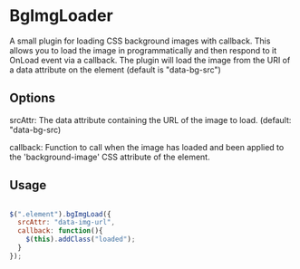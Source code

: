 BgImgLoader
===========

A small plugin for loading CSS background images with callback. This allows you to load the image in programmatically and then respond to it OnLoad event via a callback. The plugin will load the image from the URI of a data attribute on the element (default is "data-bg-src")

Options
---

srcAttr: The data attribute containing the URL of the image to load. (default: "data-bg-src)

callback: Function to call when the image has loaded and been applied to the 'background-image' CSS attribute of the element.

Usage
---
```javascript

$(".element").bgImgLoad({
  srcAttr: "data-img-url",
  callback: function(){
    $(this).addClass("loaded");
  }
});

```
